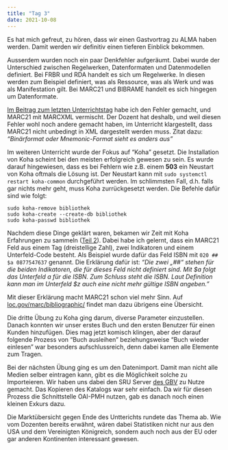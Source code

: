 ```yaml
---
title: "Tag 3"
date: 2021-10-08
---
```


Es hat mich gefreut, zu hören, dass wir einen Gastvortrag zu ALMA haben werden. Damit werden wir definitiv einen tieferen Einblick bekommen.

Ausserdem wurden noch ein paar Denkfehler aufgeräumt. Dabei wurde der Unterschied zwischen Regelwerken, Datenformaten und Datenmodellen definiert. Bei FRBR und RDA handelt es sich um Regelwerke. In diesen werden zum Beispiel definiert, was als Ressource, was als Werk und was als Manifestation gilt. Bei MARC21 und BIBRAME handelt es sich hingegen um Datenformate. 

[Im Beitrag zum letzten Unterrichtstag](http://lucienhaeller.com/lerntagebuch/2021/10/01/tag2.html) habe ich den Fehler gemacht, und MARC21 mit MARCXML vermischt. Der Dozent hat deshalb, und weil diesen Fehler wohl noch andere gemacht haben, im Unterricht klargestellt, dass MARC21 nicht unbedingt in XML dargestellt werden muss. Zitat dazu: *“Binärformat oder Mnemonic-Format sieht es anders aus”*


Im weiteren Unterricht wurde der Fokus auf “Koha” gesetzt. Die Installation von Koha scheint bei den meisten erfolgreich gewesen zu sein. Es wurde darauf hingewiesen, dass es bei Fehlern wie z.B. einem **503** ein Neustart von Koha oftmals die Lösung ist. Der Neustart kann mit ```sudo systemctl restart koha-common``` durchgeführt werden. Im schlimmsten Fall, d.h. falls gar nichts mehr geht, muss Koha zurrückgesetzt werden. Die Befehle dafür sind wie folgt:

~~~
sudo koha-remove bibliothek
sudo koha-create --create-db bibliothek
sudo koha-passwd bibliothek
~~~

Nachdem diese Dinge geklärt waren, bekamen wir Zeit mit Koha Erfahrungen zu sammeln ([Teil 2](https://zefanjas.de/koha-installation-schule-bibliografische-framework/)). Dabei habe ich gelernt, dass ein MARC21 Feld aus einem Tag (dreistellige Zahl), zwei Indikatoren und einem Unterfeld-Code besteht. Als Beispiel wurde dafür das Feld ISBN mit ```020 ##  $a 0877547637``` genannt. Die Erklärung dafür ist: *“Die zwei „##“ stehen für die beiden Indikatoren, die für dieses Feld nicht definiert sind. Mit $a folgt das Unterfeld a für die ISBN. Zum Schluss steht die ISBN. Laut Definition kann man im Unterfeld $z auch eine nicht mehr gültige ISBN angeben.”*

Mit dieser Erklärung macht MARC21 schon viel mehr Sinn. Auf [loc.gov/marc/bibliographic/](https://www.loc.gov/marc/bibliographic/) findet man dazu übrigens eine Übersicht.

Die dritte Übung zu Koha ging darum, diverse Parameter einzustellen. Danach konnten wir unser erstes Buch und den ersten Benutzer für einen Kunden hinzufügen. Dies mag jetzt komisch klingen, aber der darauf folgende Prozess von “Buch ausleihen” beziehungsweise “Buch wieder einlesen” war besonders aufschlussreich, denn dabei kamen alle Elemente zum Tragen.

Bei der nächsten Übung ging es um den Datenimport. Damit man nicht alle Medien selber eintragen kann, gibt es die Möglichkeit solche zu Importeieren. Wir haben uns dabei den SRU Server [des GBV](https://www.gbv.de/?set_language=de) zu Nutze gemacht. Das Kopieren des Katalogs war sehr einfach. Da wir für diesen Prozess die Schnittstelle OAI-PMH nutzen, gab es danach noch einen kleinen Exkurs dazu.  

Die Marktübersicht gegen Ende des Untterichts rundete das Thema ab. Wie vom Dozenten bereits erwähnt, wären dabei Statistiken nicht nur aus den USA und dem Vereinigten Königreich, sondern auch noch aus der EU oder gar anderen Kontinenten interessant gewesen.
